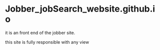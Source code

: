 # Jobber_jobSearch_website.github.io
it is an front end of the jobber site.

this site is fully responsible with any view
